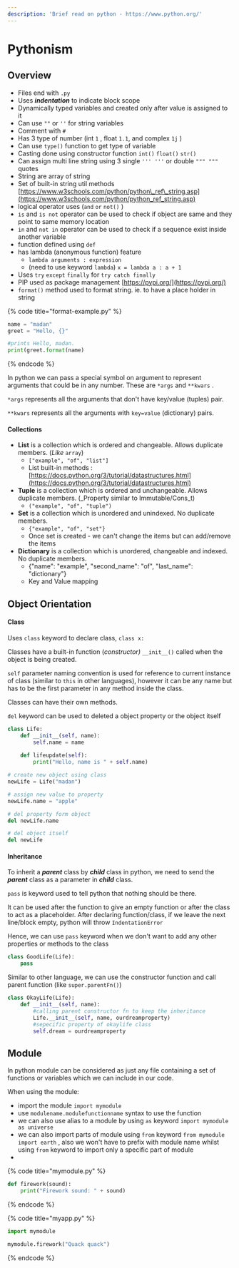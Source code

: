 ```yaml
---
description: 'Brief read on python - https://www.python.org/'
---
```


# Pythonism

## Overview

* Files end with `.py` 
* Uses _**indentation**_ to indicate block scope
* Dynamically typed variables and created only after value is assigned to it
* Can use `""` or `''` for string variables
* Comment with `#` 
* Has 3 type of number \(int `1` , float `1.1`, and complex `1j` \)
* Can use `type()` function to get type of variable
* Casting done using constructor function `int()` `float()` `str()` 
* Can assign multi line string using 3 single `''' '''` or double `""" """` quotes
* String are array of string
* Set of built-in string util methods [https://www.w3schools.com/python/python\_ref\_string.asp](https://www.w3schools.com/python/python_ref_string.asp)
* logical operator uses \(`and` `or` `not()` \)
*  `is` and `is not` operator can be used to check if object are same and they point to same memory location 
* `in` and `not in` operator can be used to check if a sequence exist inside another variable
* function defined using `def` 
* has lambda \(anonymous function\) feature
  * `lambda arguments : expression` 
  * \(need to use keyword `lambda`\) `x = lambda a : a + 1` 
* Uses `try` `except` `finally` for `try catch finally` 
* PIP used as package management [https://pypi.org/](https://pypi.org/)
* `format()` method used to format string. ie. to have a place holder in string  

{% code title="format-example.py" %}
```python
name = "madan"
greet = "Hello, {}" 

#prints Hello, madan.
print(greet.format(name)   
```
{% endcode %}

In python we can pass a special symbol on argument to represent arguments that could be in any number. These are `*args` and `**kwars` .

`*args` represents all the arguments that don't have key/value \(tuples\) pair. 

`**kwars` represents all the arguments with `key=value` \(dictionary\) pairs.

#### **Collections**

* **List** is a collection which is ordered and changeable. Allows duplicate members. \(_Like_ `array`\)
  * `["example", "of", "list"]`
  * List built-in methods : [https://docs.python.org/3/tutorial/datastructures.html](https://docs.python.org/3/tutorial/datastructures.html)
* **Tuple** is a collection which is ordered and unchangeable. Allows duplicate members. \(_Property similar to Immutable/Cons_t\)
  * `("example", "of", "tuple")`
* **Set** is a collection which is unordered and unindexed. No duplicate members.
  * `{"example", "of", "set"}`
  * Once set is created - we can't change the items but can add/remove the items
* **Dictionary** is a collection which is unordered, changeable and indexed. No duplicate members.
  * {"name": "example", "second\_name": "of", "last\_name": "dictionary"}
  * Key and Value mapping

## Object Orientation

#### Class

Uses `class` keyword to declare class, `class x:` 

Classes have a built-in function \(_constructor\)_ `__init__()` called when the object is being created. 

`self` parameter naming convention is used for reference to current instance of class \(similar to  `this` in other languages\), however it can be any name but has to be the first parameter in any method inside the class.

Classes can have their own methods.

`del` keyword can be used to deleted a object property or the object itself

```python
class Life:
    def __init__(self, name):
        self.name = name
        
    def lifeupdate(self):
        print("Hello, name is " + self.name)

# create new object using class        
newLife = Life("madan")

# assign new value to property
newLife.name = "apple"

# del property form object
del newLife.name

# del object itself
del newLife

```

#### Inheritance

To inherit a _**parent**_ class by _**child**_ class in python, we need to send the _**parent**_ class as a parameter in _**child**_ class.

`pass` is keyword used to tell python that nothing should be there.

It can be used after the function to give an empty function or after the class to act as a placeholder.  After declaring function/class, if we leave the next line/block empty, python will throw `IndentationError` 

Hence, we can use `pass` keyword when we don't want to add any other properties or methods to the class

```python
class GoodLife(Life):
    pass
```

Similar to other language, we can use the constructor function and call parent function \(like `super.parentFn()`\)

```python
class OkayLife(Life):
    def __init__(self, name):
        #calling parent constructor fn to keep the inheritance
        Life.__init__(self, name, ourdreamproperty)
        #sepecific property of okaylife class
        self.dream = ourdreamproperty
```

## Module

In python module can be considered as just any file containing a set of functions or variables which we can include in our code. 

When using the module:

* import the module `import mymodule`
* use `modulename.modulefunctionname` syntax to use the function
* we can also use alias to a module by using `as` keyword `import mymodule as universe` 
* we can also import parts of module using `from` keyword `from mymodule import earth` , also we won't have to prefix with module name whilst using `from` keyword to import only a specific part of module
* 
{% code title="mymodule.py" %}
```python
def firework(sound):
    print("Firework sound: " + sound)
```
{% endcode %}

{% code title="myapp.py" %}
```python
import mymodule

mymodule.firework("Quack quack")
```
{% endcode %}

